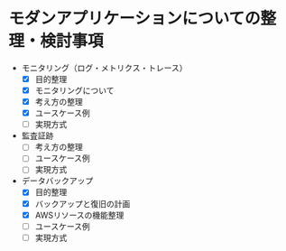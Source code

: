 # モダンアプリケーションについての整理・検討事項

- モニタリング（ログ・メトリクス・トレース）
  - [x] 目的整理
  - [x] モニタリングについて
  - [x] 考え方の整理
  - [x] ユースケース例
  - [ ] 実現方式
 
- 監査証跡
  - [ ] 考え方の整理
  - [ ] ユースケース例
  - [ ] 実現方式

- データバックアップ
  - [x] 目的整理
  - [x] バックアップと復旧の計画
  - [x] AWSリソースの機能整理
  - [ ] ユースケース例
  - [ ] 実現方式
